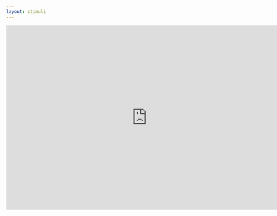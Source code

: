 ```yaml
---
layout: stimuli
---
```


<iframe id="quiz" onload="setFormDim();" src="https://docs.google.com/forms/d/e/1FAIpQLSeAeqoGRQvoMDOiVff3Y3yWUyBmFDmk11KbSfQX90PbW9ZeFw/viewform?embedded=true" width="760" height="500" frameborder="0" marginheight="0" marginwidth="0">Loading...</iframe>